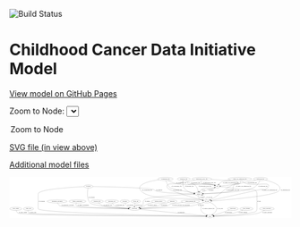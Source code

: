 <link rel='stylesheet' href="assets/style.css">
<link rel='stylesheet' href="https://unpkg.com/leaflet@1.5.1/dist/leaflet.css" integrity="sha512-xwE/Az9zrjBIphAcBb3F6JVqxf46+CDLwfLMHloNu6KEQCAWi6HcDUbeOfBIptF7tcCzusKFjFw2yuvEpDL9wQ==" crossorigin="">
<script type="text/javascript" src="https://code.jquery.com/jquery-3.2.1.min.js"></script>
<script type="text/javascript"  src="https://unpkg.com/leaflet@1.5.1/dist/leaflet.js"></script>
<script type="text/javascript" src="assets/actions.js"></script>

![Build Status](https://github.com/CBIIT/ccdi-model/actions/workflows/model-test-and-deploy.yml/badge.svg)

# Childhood Cancer Data Initiative Model

[View model on GitHub Pages](https://cbiit.github.io/ccdi-model/)



Zoom to Node: <select id="node_select">
  <option value="">Zoom to Node</option>
</select>
<div id="model"></div>

<p>
<a href="./model-desc/ccdi-model.svg">SVG file (in view above)</a>
<p>
<a href="./model-desc">Additional model files</a>
<div id='graph' style='display:off;'>
<svg width="3281pt" height="479pt"
 viewBox="0.00 0.00 3281.19 479.00" xmlns="http://www.w3.org/2000/svg" xmlns:xlink="http://www.w3.org/1999/xlink">
<g id="graph0" class="graph" transform="scale(1 1) rotate(0) translate(4 475)">
<title>Perl</title>
<polygon fill="#ffffff" stroke="transparent" points="-4,4 -4,-475 3277.1938,-475 3277.1938,4 -4,4"/>
<!-- pdx -->
<g id="node1" class="node">
<title>pdx</title>
<ellipse fill="none" stroke="#000000" cx="2414.1938" cy="-366" rx="27.8951" ry="18"/>
<text text-anchor="middle" x="2414.1938" y="-362.3" font-family="Times,serif" font-size="14.00" fill="#000000">pdx</text>
</g>
<!-- sample -->
<g id="node17" class="node">
<title>sample</title>
<ellipse fill="none" stroke="#000000" cx="2196.1938" cy="-279" rx="44.393" ry="18"/>
<text text-anchor="middle" x="2196.1938" y="-275.3" font-family="Times,serif" font-size="14.00" fill="#000000">sample</text>
</g>
<!-- pdx&#45;&gt;sample -->
<g id="edge10" class="edge">
<title>pdx&#45;&gt;sample</title>
<path fill="none" stroke="#000000" d="M2391.9393,-355.0937C2385.6783,-352.405 2378.778,-349.7872 2372.1938,-348 2310.3737,-331.2195 2283.4374,-364.0725 2229.1938,-330 2220.1796,-324.3379 2213.1435,-315.2122 2207.927,-306.2344"/>
<polygon fill="#000000" stroke="#000000" points="2210.8778,-304.324 2203.1429,-297.0836 2204.6744,-307.5672 2210.8778,-304.324"/>
<text text-anchor="middle" x="2253.1938" y="-318.8" font-family="Times,serif" font-size="14.00" fill="#000000">of_pdx</text>
</g>
<!-- study -->
<g id="node23" class="node">
<title>study</title>
<ellipse fill="none" stroke="#000000" cx="2329.1938" cy="-18" rx="36.2938" ry="18"/>
<text text-anchor="middle" x="2329.1938" y="-14.3" font-family="Times,serif" font-size="14.00" fill="#000000">study</text>
</g>
<!-- pdx&#45;&gt;study -->
<g id="edge9" class="edge">
<title>pdx&#45;&gt;study</title>
<path fill="none" stroke="#000000" d="M2441.9274,-363.7021C2492.0461,-359.2603 2600.8871,-348.2885 2691.1938,-330 2774.3663,-313.1563 2875.1938,-363.861 2875.1938,-279 2875.1938,-279 2875.1938,-279 2875.1938,-105 2875.1938,-56.2933 2824.9762,-67.5554 2778.1938,-54 2703.6541,-32.4019 2474.8077,-22.6546 2375.7265,-19.3646"/>
<polygon fill="#000000" stroke="#000000" points="2375.8157,-15.8658 2365.7074,-19.0394 2375.5885,-22.8621 2375.8157,-15.8658"/>
<text text-anchor="middle" x="2899.1938" y="-188.3" font-family="Times,serif" font-size="14.00" fill="#000000">of_pdx</text>
</g>
<!-- family_relationship -->
<g id="node2" class="node">
<title>family_relationship</title>
<ellipse fill="none" stroke="#000000" cx="787.1938" cy="-192" rx="100.1823" ry="18"/>
<text text-anchor="middle" x="787.1938" y="-188.3" font-family="Times,serif" font-size="14.00" fill="#000000">family_relationship</text>
</g>
<!-- participant -->
<g id="node14" class="node">
<title>participant</title>
<ellipse fill="none" stroke="#000000" cx="1451.1938" cy="-105" rx="62.2891" ry="18"/>
<text text-anchor="middle" x="1451.1938" y="-101.3" font-family="Times,serif" font-size="14.00" fill="#000000">participant</text>
</g>
<!-- family_relationship&#45;&gt;participant -->
<g id="edge33" class="edge">
<title>family_relationship&#45;&gt;participant</title>
<path fill="none" stroke="#000000" d="M775.6602,-173.8275C770.3812,-162.9999 766.9326,-149.7128 775.1938,-141 795.6986,-119.3742 1208.1725,-109.4165 1378.543,-106.2142"/>
<polygon fill="#000000" stroke="#000000" points="1378.7424,-109.7112 1388.6758,-106.0264 1378.6126,-102.7124 1378.7424,-109.7112"/>
<text text-anchor="middle" x="854.6938" y="-144.8" font-family="Times,serif" font-size="14.00" fill="#000000">of_family_relationship</text>
</g>
<!-- methylation_array_file -->
<g id="node3" class="node">
<title>methylation_array_file</title>
<ellipse fill="none" stroke="#000000" cx="2234.1938" cy="-453" rx="115.8798" ry="18"/>
<text text-anchor="middle" x="2234.1938" y="-449.3" font-family="Times,serif" font-size="14.00" fill="#000000">methylation_array_file</text>
</g>
<!-- methylation_array_file&#45;&gt;pdx -->
<g id="edge38" class="edge">
<title>methylation_array_file&#45;&gt;pdx</title>
<path fill="none" stroke="#000000" d="M2227.3185,-434.8798C2224.4965,-424.0719 2223.4571,-410.7871 2231.1938,-402 2252.0675,-378.2921 2341.7165,-392.3015 2372.1938,-384 2375.5879,-383.0755 2379.0664,-381.9312 2382.4982,-380.671"/>
<polygon fill="#000000" stroke="#000000" points="2383.9502,-383.8599 2391.9372,-376.8987 2381.3524,-377.3598 2383.9502,-383.8599"/>
<text text-anchor="middle" x="2322.6938" y="-405.8" font-family="Times,serif" font-size="14.00" fill="#000000">of_methylation_array_file</text>
</g>
<!-- methylation_array_file&#45;&gt;sample -->
<g id="edge39" class="edge">
<title>methylation_array_file&#45;&gt;sample</title>
<path fill="none" stroke="#000000" d="M2152.805,-440.117C2113.2888,-433.0335 2073.0395,-424.2402 2067.1938,-417 2063.0058,-411.813 2062.9902,-407.1744 2067.1938,-402 2091.8163,-371.6904 2123.1813,-408.9838 2153.1938,-384 2176.2725,-364.7881 2187.113,-331.2247 2192.1069,-307.214"/>
<polygon fill="#000000" stroke="#000000" points="2195.5707,-307.7314 2193.9606,-297.2596 2188.689,-306.4499 2195.5707,-307.7314"/>
<text text-anchor="middle" x="2270.6938" y="-362.3" font-family="Times,serif" font-size="14.00" fill="#000000">of_methylation_array_file</text>
</g>
<!-- cell_line -->
<g id="node20" class="node">
<title>cell_line</title>
<ellipse fill="none" stroke="#000000" cx="2292.1938" cy="-192" rx="49.2915" ry="18"/>
<text text-anchor="middle" x="2292.1938" y="-188.3" font-family="Times,serif" font-size="14.00" fill="#000000">cell_line</text>
</g>
<!-- methylation_array_file&#45;&gt;cell_line -->
<g id="edge40" class="edge">
<title>methylation_array_file&#45;&gt;cell_line</title>
<path fill="none" stroke="#000000" d="M2343.9295,-447.253C2464.8458,-440.3767 2643.7622,-428.3639 2654.1938,-417 2687.067,-381.1885 2645.0911,-408.3202 2594.1938,-384 2483.4088,-331.0638 2472.3533,-289.6904 2366.1938,-228 2355.5783,-221.8312 2343.7508,-215.7472 2332.7213,-210.3863"/>
<polygon fill="#000000" stroke="#000000" points="2334.22,-207.2234 2323.6884,-206.0671 2331.2003,-213.5386 2334.22,-207.2234"/>
<text text-anchor="middle" x="2595.6938" y="-318.8" font-family="Times,serif" font-size="14.00" fill="#000000">of_methylation_array_file</text>
</g>
<!-- radiology_file -->
<g id="node4" class="node">
<title>radiology_file</title>
<ellipse fill="none" stroke="#000000" cx="1016.1938" cy="-192" rx="73.387" ry="18"/>
<text text-anchor="middle" x="1016.1938" y="-188.3" font-family="Times,serif" font-size="14.00" fill="#000000">radiology_file</text>
</g>
<!-- radiology_file&#45;&gt;participant -->
<g id="edge17" class="edge">
<title>radiology_file&#45;&gt;participant</title>
<path fill="none" stroke="#000000" d="M1033.2258,-174.4289C1045.6335,-162.8184 1063.4834,-148.4205 1082.1938,-141 1134.458,-120.272 1287.2344,-111.0693 1378.999,-107.3147"/>
<polygon fill="#000000" stroke="#000000" points="1379.2003,-110.8095 1389.0534,-106.9151 1378.9222,-103.8151 1379.2003,-110.8095"/>
<text text-anchor="middle" x="1141.1938" y="-144.8" font-family="Times,serif" font-size="14.00" fill="#000000">of_radiology_file</text>
</g>
<!-- cytogenomic_file -->
<g id="node5" class="node">
<title>cytogenomic_file</title>
<ellipse fill="none" stroke="#000000" cx="1811.1938" cy="-453" rx="89.8845" ry="18"/>
<text text-anchor="middle" x="1811.1938" y="-449.3" font-family="Times,serif" font-size="14.00" fill="#000000">cytogenomic_file</text>
</g>
<!-- cytogenomic_file&#45;&gt;pdx -->
<g id="edge7" class="edge">
<title>cytogenomic_file&#45;&gt;pdx</title>
<path fill="none" stroke="#000000" d="M1840.7661,-435.8485C1862.9352,-423.9518 1894.4495,-409.029 1924.1938,-402 2118.1241,-356.1715 2177.8354,-427.9778 2372.1938,-384 2375.6249,-383.2236 2379.1275,-382.1762 2382.5739,-380.9748"/>
<polygon fill="#000000" stroke="#000000" points="2383.9918,-384.1785 2392.0319,-377.2788 2381.4439,-377.6587 2383.9918,-384.1785"/>
<text text-anchor="middle" x="1995.6938" y="-405.8" font-family="Times,serif" font-size="14.00" fill="#000000">of_cytogenomic_file</text>
</g>
<!-- cytogenomic_file&#45;&gt;sample -->
<g id="edge5" class="edge">
<title>cytogenomic_file&#45;&gt;sample</title>
<path fill="none" stroke="#000000" d="M1816.1402,-434.6272C1823.5514,-410.7846 1839.8976,-369.6779 1869.1938,-348 1880.337,-339.7545 2057.1224,-305.3584 2145.996,-288.4569"/>
<polygon fill="#000000" stroke="#000000" points="2146.6935,-291.8871 2155.8652,-286.5832 2145.3878,-285.0099 2146.6935,-291.8871"/>
<text text-anchor="middle" x="1940.6938" y="-362.3" font-family="Times,serif" font-size="14.00" fill="#000000">of_cytogenomic_file</text>
</g>
<!-- cytogenomic_file&#45;&gt;cell_line -->
<g id="edge6" class="edge">
<title>cytogenomic_file&#45;&gt;cell_line</title>
<path fill="none" stroke="#000000" d="M1733.8694,-443.6918C1628.6331,-428.0008 1460.3949,-390.3402 1525.1938,-315 1626.9028,-196.7452 2066.2015,-240.3694 2219.1938,-210 2226.6718,-208.5156 2234.5373,-206.7716 2242.2244,-204.9637"/>
<polygon fill="#000000" stroke="#000000" points="2243.2767,-208.3104 2252.1795,-202.5667 2241.638,-201.5049 2243.2767,-208.3104"/>
<text text-anchor="middle" x="1596.6938" y="-318.8" font-family="Times,serif" font-size="14.00" fill="#000000">of_cytogenomic_file</text>
</g>
<!-- study_admin -->
<g id="node6" class="node">
<title>study_admin</title>
<ellipse fill="none" stroke="#000000" cx="70.1938" cy="-105" rx="70.3881" ry="18"/>
<text text-anchor="middle" x="70.1938" y="-101.3" font-family="Times,serif" font-size="14.00" fill="#000000">study_admin</text>
</g>
<!-- study_admin&#45;&gt;study -->
<g id="edge36" class="edge">
<title>study_admin&#45;&gt;study</title>
<path fill="none" stroke="#000000" d="M74.3363,-86.8564C78.0076,-75.3055 84.6415,-61.2062 96.1938,-54 144.2479,-24.0244 1965.7965,-18.7759 2282.4902,-18.0894"/>
<polygon fill="#000000" stroke="#000000" points="2282.7015,-21.5891 2292.6941,-18.0678 2282.6866,-14.5891 2282.7015,-21.5891"/>
<text text-anchor="middle" x="152.6938" y="-57.8" font-family="Times,serif" font-size="14.00" fill="#000000">of_study_admin</text>
</g>
<!-- molecular_test -->
<g id="node7" class="node">
<title>molecular_test</title>
<ellipse fill="none" stroke="#000000" cx="1187.1938" cy="-192" rx="79.8859" ry="18"/>
<text text-anchor="middle" x="1187.1938" y="-188.3" font-family="Times,serif" font-size="14.00" fill="#000000">molecular_test</text>
</g>
<!-- molecular_test&#45;&gt;participant -->
<g id="edge35" class="edge">
<title>molecular_test&#45;&gt;participant</title>
<path fill="none" stroke="#000000" d="M1193.5186,-174.0475C1198.4596,-162.7322 1206.4763,-148.8279 1218.1938,-141 1244.0402,-123.7332 1321.231,-114.2831 1379.7448,-109.4524"/>
<polygon fill="#000000" stroke="#000000" points="1380.3764,-112.9133 1390.0674,-108.6315 1379.8214,-105.9353 1380.3764,-112.9133"/>
<text text-anchor="middle" x="1282.1938" y="-144.8" font-family="Times,serif" font-size="14.00" fill="#000000">of_molecular_test</text>
</g>
<!-- study_arm -->
<g id="node8" class="node">
<title>study_arm</title>
<ellipse fill="none" stroke="#000000" cx="218.1938" cy="-105" rx="59.5901" ry="18"/>
<text text-anchor="middle" x="218.1938" y="-101.3" font-family="Times,serif" font-size="14.00" fill="#000000">study_arm</text>
</g>
<!-- study_arm&#45;&gt;study -->
<g id="edge22" class="edge">
<title>study_arm&#45;&gt;study</title>
<path fill="none" stroke="#000000" d="M212.9342,-87.0016C210.9118,-75.9609 210.792,-62.3805 219.1938,-54 238.0899,-35.1519 1972.1273,-20.7793 2282.0595,-18.3599"/>
<polygon fill="#000000" stroke="#000000" points="2282.5063,-21.8566 2292.4788,-18.2789 2282.4518,-14.8568 2282.5063,-21.8566"/>
<text text-anchor="middle" x="267.6938" y="-57.8" font-family="Times,serif" font-size="14.00" fill="#000000">of_study_arm</text>
</g>
<!-- synonym -->
<g id="node9" class="node">
<title>synonym</title>
<ellipse fill="none" stroke="#000000" cx="915.1938" cy="-366" rx="51.9908" ry="18"/>
<text text-anchor="middle" x="915.1938" y="-362.3" font-family="Times,serif" font-size="14.00" fill="#000000">synonym</text>
</g>
<!-- synonym&#45;&gt;participant -->
<g id="edge20" class="edge">
<title>synonym&#45;&gt;participant</title>
<path fill="none" stroke="#000000" d="M910.9285,-347.8679C903.3016,-310.5336 891.8186,-224.3647 934.1938,-174 962.4608,-140.4034 1244.6385,-118.1091 1379.7738,-109.275"/>
<polygon fill="#000000" stroke="#000000" points="1380.2756,-112.7499 1390.029,-108.612 1379.824,-105.7645 1380.2756,-112.7499"/>
<text text-anchor="middle" x="951.6938" y="-231.8" font-family="Times,serif" font-size="14.00" fill="#000000">of_synonym</text>
</g>
<!-- synonym&#45;&gt;sample -->
<g id="edge21" class="edge">
<title>synonym&#45;&gt;sample</title>
<path fill="none" stroke="#000000" d="M967.2936,-365.1028C1127.4339,-362.1253 1605.6468,-351.5159 1672.1938,-330 1683.8059,-326.2456 1683.6279,-318.8947 1695.1938,-315 1776.6376,-287.5742 2029.646,-281.0398 2141.7637,-279.4847"/>
<polygon fill="#000000" stroke="#000000" points="2141.8893,-282.9835 2151.8427,-279.3532 2141.7978,-275.9841 2141.8893,-282.9835"/>
<text text-anchor="middle" x="1737.6938" y="-318.8" font-family="Times,serif" font-size="14.00" fill="#000000">of_synonym</text>
</g>
<!-- synonym&#45;&gt;study -->
<g id="edge19" class="edge">
<title>synonym&#45;&gt;study</title>
<path fill="none" stroke="#000000" d="M863.5355,-363.717C720.574,-356.7155 330.1938,-332.6821 330.1938,-279 330.1938,-279 330.1938,-279 330.1938,-105 330.1938,-54.4696 1982.4439,-23.9089 2282.6857,-18.7727"/>
<polygon fill="#000000" stroke="#000000" points="2282.852,-22.2705 2292.791,-18.6007 2282.7328,-15.2715 2282.852,-22.2705"/>
<text text-anchor="middle" x="372.6938" y="-188.3" font-family="Times,serif" font-size="14.00" fill="#000000">of_synonym</text>
</g>
<!-- therapeutic_procedure -->
<g id="node10" class="node">
<title>therapeutic_procedure</title>
<ellipse fill="none" stroke="#000000" cx="551.1938" cy="-192" rx="117.7793" ry="18"/>
<text text-anchor="middle" x="551.1938" y="-188.3" font-family="Times,serif" font-size="14.00" fill="#000000">therapeutic_procedure</text>
</g>
<!-- therapeutic_procedure&#45;&gt;participant -->
<g id="edge11" class="edge">
<title>therapeutic_procedure&#45;&gt;participant</title>
<path fill="none" stroke="#000000" d="M556.7906,-173.8771C561.3814,-162.3352 569.1246,-148.2381 581.1938,-141 615.1216,-120.6528 1175.4265,-109.5086 1378.4621,-106.1233"/>
<polygon fill="#000000" stroke="#000000" points="1378.7832,-109.6185 1388.724,-105.9537 1378.6675,-102.6195 1378.7832,-109.6185"/>
<text text-anchor="middle" x="674.1938" y="-144.8" font-family="Times,serif" font-size="14.00" fill="#000000">of_therapeutic_procedure</text>
</g>
<!-- clinical_measure_file -->
<g id="node11" class="node">
<title>clinical_measure_file</title>
<ellipse fill="none" stroke="#000000" cx="2101.1938" cy="-192" rx="108.5808" ry="18"/>
<text text-anchor="middle" x="2101.1938" y="-188.3" font-family="Times,serif" font-size="14.00" fill="#000000">clinical_measure_file</text>
</g>
<!-- clinical_measure_file&#45;&gt;participant -->
<g id="edge34" class="edge">
<title>clinical_measure_file&#45;&gt;participant</title>
<path fill="none" stroke="#000000" d="M2015.2663,-180.9287C1952.391,-172.5194 1875.6418,-161.4944 1861.1938,-156 1849.7867,-151.6621 1849.7181,-145.0161 1838.1938,-141 1781.9404,-121.3963 1619.1871,-111.7091 1523.6025,-107.5849"/>
<polygon fill="#000000" stroke="#000000" points="1523.5685,-104.0804 1513.4299,-107.156 1523.2736,-111.0742 1523.5685,-104.0804"/>
<text text-anchor="middle" x="1990.6938" y="-144.8" font-family="Times,serif" font-size="14.00" fill="#000000">of_clinical_measure_file_participant</text>
</g>
<!-- clinical_measure_file&#45;&gt;study -->
<g id="edge29" class="edge">
<title>clinical_measure_file&#45;&gt;study</title>
<path fill="none" stroke="#000000" d="M2173.3824,-178.4815C2196.1964,-172.6553 2217.2902,-165.0759 2224.1938,-156 2228.8357,-149.8973 2221.5194,-93.7297 2225.1938,-87 2239.0655,-61.5931 2266.7814,-43.9128 2290.1147,-32.8138"/>
<polygon fill="#000000" stroke="#000000" points="2291.7851,-35.9 2299.4618,-28.598 2288.9071,-29.519 2291.7851,-35.9"/>
<text text-anchor="middle" x="2311.1938" y="-101.3" font-family="Times,serif" font-size="14.00" fill="#000000">of_clinical_measure_file</text>
</g>
<!-- exposure -->
<g id="node12" class="node">
<title>exposure</title>
<ellipse fill="none" stroke="#000000" cx="1338.1938" cy="-192" rx="53.0913" ry="18"/>
<text text-anchor="middle" x="1338.1938" y="-188.3" font-family="Times,serif" font-size="14.00" fill="#000000">exposure</text>
</g>
<!-- exposure&#45;&gt;participant -->
<g id="edge13" class="edge">
<title>exposure&#45;&gt;participant</title>
<path fill="none" stroke="#000000" d="M1342.2473,-173.9325C1345.4933,-163.1443 1351.0569,-149.8619 1360.1938,-141 1369.3358,-132.133 1380.9265,-125.3721 1392.7479,-120.2442"/>
<polygon fill="#000000" stroke="#000000" points="1394.2357,-123.4192 1402.2355,-116.4728 1391.6499,-116.9143 1394.2357,-123.4192"/>
<text text-anchor="middle" x="1403.6938" y="-144.8" font-family="Times,serif" font-size="14.00" fill="#000000">of_exposure</text>
</g>
<!-- publication -->
<g id="node13" class="node">
<title>publication</title>
<ellipse fill="none" stroke="#000000" cx="2595.1938" cy="-105" rx="63.0888" ry="18"/>
<text text-anchor="middle" x="2595.1938" y="-101.3" font-family="Times,serif" font-size="14.00" fill="#000000">publication</text>
</g>
<!-- publication&#45;&gt;study -->
<g id="edge41" class="edge">
<title>publication&#45;&gt;study</title>
<path fill="none" stroke="#000000" d="M2555.4354,-90.8679C2525.7129,-80.4083 2484.0279,-65.961 2447.1938,-54 2421.7294,-45.7311 2392.9987,-36.9541 2370.2629,-30.1367"/>
<polygon fill="#000000" stroke="#000000" points="2371.1767,-26.7569 2360.5932,-27.2469 2369.1723,-33.4638 2371.1767,-26.7569"/>
<text text-anchor="middle" x="2543.1938" y="-57.8" font-family="Times,serif" font-size="14.00" fill="#000000">of_publication</text>
</g>
<!-- participant&#45;&gt;study -->
<g id="edge1" class="edge">
<title>participant&#45;&gt;study</title>
<path fill="none" stroke="#000000" d="M1510.5082,-99.1226C1675.2837,-82.7952 2136.1268,-37.1308 2283.3558,-22.542"/>
<polygon fill="#000000" stroke="#000000" points="2283.7998,-26.0153 2293.4059,-21.5462 2283.1095,-19.0494 2283.7998,-26.0153"/>
<text text-anchor="middle" x="1993.6938" y="-57.8" font-family="Times,serif" font-size="14.00" fill="#000000">of_participant</text>
</g>
<!-- sequencing_file -->
<g id="node15" class="node">
<title>sequencing_file</title>
<ellipse fill="none" stroke="#000000" cx="2916.1938" cy="-453" rx="83.3857" ry="18"/>
<text text-anchor="middle" x="2916.1938" y="-449.3" font-family="Times,serif" font-size="14.00" fill="#000000">sequencing_file</text>
</g>
<!-- sequencing_file&#45;&gt;pdx -->
<g id="edge4" class="edge">
<title>sequencing_file&#45;&gt;pdx</title>
<path fill="none" stroke="#000000" d="M2860.897,-439.5486C2813.8468,-428.4278 2744.3667,-412.7693 2683.1938,-402 2601.1427,-387.5551 2504.1068,-375.8901 2451.9294,-370.0559"/>
<polygon fill="#000000" stroke="#000000" points="2452.1283,-366.5566 2441.8037,-368.9341 2451.3575,-373.514 2452.1283,-366.5566"/>
<text text-anchor="middle" x="2820.6938" y="-405.8" font-family="Times,serif" font-size="14.00" fill="#000000">of_sequencing_file</text>
</g>
<!-- sequencing_file&#45;&gt;sample -->
<g id="edge2" class="edge">
<title>sequencing_file&#45;&gt;sample</title>
<path fill="none" stroke="#000000" d="M2909.49,-434.9843C2905.1721,-424.729 2898.9221,-411.979 2891.1938,-402 2868.6131,-372.8433 2861.7588,-363.2771 2828.1938,-348 2725.5133,-301.2651 2383.8228,-285.1708 2250.3115,-280.5827"/>
<polygon fill="#000000" stroke="#000000" points="2250.4202,-277.0845 2240.3085,-280.2472 2250.1855,-284.0805 2250.4202,-277.0845"/>
<text text-anchor="middle" x="2943.6938" y="-362.3" font-family="Times,serif" font-size="14.00" fill="#000000">of_sequencing_file</text>
</g>
<!-- sequencing_file&#45;&gt;cell_line -->
<g id="edge3" class="edge">
<title>sequencing_file&#45;&gt;cell_line</title>
<path fill="none" stroke="#000000" d="M2974.2573,-440.0475C3054.4717,-419.5778 3183.6823,-375.7445 3131.1938,-315 3079.9417,-255.6864 2533.2057,-209.9276 2350.9418,-196.2263"/>
<polygon fill="#000000" stroke="#000000" points="2350.9785,-192.7194 2340.7455,-195.4647 2350.457,-199.6999 2350.9785,-192.7194"/>
<text text-anchor="middle" x="3206.6938" y="-318.8" font-family="Times,serif" font-size="14.00" fill="#000000">of_sequencing_file</text>
</g>
<!-- single_cell_sequencing_file -->
<g id="node16" class="node">
<title>single_cell_sequencing_file</title>
<ellipse fill="none" stroke="#000000" cx="2677.1938" cy="-453" rx="137.5759" ry="18"/>
<text text-anchor="middle" x="2677.1938" y="-449.3" font-family="Times,serif" font-size="14.00" fill="#000000">single_cell_sequencing_file</text>
</g>
<!-- single_cell_sequencing_file&#45;&gt;pdx -->
<g id="edge30" class="edge">
<title>single_cell_sequencing_file&#45;&gt;pdx</title>
<path fill="none" stroke="#000000" d="M2570.5523,-441.5623C2526.5252,-435.5271 2481.3447,-427.2345 2462.1938,-417 2450.4647,-410.7318 2439.9962,-400.5103 2431.852,-390.8576"/>
<polygon fill="#000000" stroke="#000000" points="2434.5484,-388.625 2425.581,-382.9825 2429.0724,-392.9856 2434.5484,-388.625"/>
<text text-anchor="middle" x="2570.6938" y="-405.8" font-family="Times,serif" font-size="14.00" fill="#000000">of_single_cell_sequencing_file</text>
</g>
<!-- single_cell_sequencing_file&#45;&gt;sample -->
<g id="edge31" class="edge">
<title>single_cell_sequencing_file&#45;&gt;sample</title>
<path fill="none" stroke="#000000" d="M2683.2767,-434.7315C2685.5946,-424.1371 2686.2201,-411.1282 2679.1938,-402 2660.1245,-377.2261 2634.6555,-404.6622 2611.1938,-384 2586.3569,-362.1267 2609.7587,-334.7387 2583.1938,-315 2557.1035,-295.614 2351.0527,-285.0162 2250.7199,-280.9597"/>
<polygon fill="#000000" stroke="#000000" points="2250.6085,-277.4526 2240.4776,-280.5535 2250.331,-284.4471 2250.6085,-277.4526"/>
<text text-anchor="middle" x="2719.6938" y="-362.3" font-family="Times,serif" font-size="14.00" fill="#000000">of_single_cell_sequencing_file</text>
</g>
<!-- single_cell_sequencing_file&#45;&gt;cell_line -->
<g id="edge32" class="edge">
<title>single_cell_sequencing_file&#45;&gt;cell_line</title>
<path fill="none" stroke="#000000" d="M2693.8071,-435.0189C2705.7546,-423.3816 2722.925,-409.1176 2741.1938,-402 2849.5424,-359.7867 3070.1857,-438.5183 2997.1938,-348 2973.4997,-318.6167 2951.0635,-338.0879 2914.1938,-330 2702.7673,-283.6204 2451.1282,-227.511 2344.2933,-203.6471"/>
<polygon fill="#000000" stroke="#000000" points="2344.9352,-200.2043 2334.4127,-201.4397 2343.409,-207.0359 2344.9352,-200.2043"/>
<text text-anchor="middle" x="3022.6938" y="-318.8" font-family="Times,serif" font-size="14.00" fill="#000000">of_single_cell_sequencing_file</text>
</g>
<!-- sample&#45;&gt;pdx -->
<g id="edge15" class="edge">
<title>sample&#45;&gt;pdx</title>
<path fill="none" stroke="#000000" d="M2227.2642,-292.0396C2242.465,-298.6133 2260.944,-306.8951 2277.1938,-315 2289.4781,-321.127 2291.4605,-324.8708 2304.1938,-330 2333.1926,-341.6813 2342.6361,-337.8153 2372.1938,-348 2375.3439,-349.0854 2378.5909,-350.2992 2381.8182,-351.57"/>
<polygon fill="#000000" stroke="#000000" points="2380.7447,-354.913 2391.3243,-355.4821 2383.4087,-348.4397 2380.7447,-354.913"/>
<text text-anchor="middle" x="2340.6938" y="-318.8" font-family="Times,serif" font-size="14.00" fill="#000000">of_sample</text>
</g>
<!-- sample&#45;&gt;participant -->
<g id="edge16" class="edge">
<title>sample&#45;&gt;participant</title>
<path fill="none" stroke="#000000" d="M2152.1541,-276.909C2016.4076,-270.0925 1610.8075,-246.8093 1565.1938,-210 1540.0377,-189.6996 1564.4147,-164.477 1542.1938,-141 1533.5312,-131.8477 1522.2492,-124.9769 1510.5929,-119.8337"/>
<polygon fill="#000000" stroke="#000000" points="1511.7916,-116.5435 1501.2074,-116.0688 1509.1855,-123.0403 1511.7916,-116.5435"/>
<text text-anchor="middle" x="1601.6938" y="-188.3" font-family="Times,serif" font-size="14.00" fill="#000000">of_sample</text>
</g>
<!-- sample&#45;&gt;cell_line -->
<g id="edge14" class="edge">
<title>sample&#45;&gt;cell_line</title>
<path fill="none" stroke="#000000" d="M2191.861,-260.9358C2190.4058,-250.4138 2190.56,-237.4093 2197.1938,-228 2202.9581,-219.8239 2222.2673,-211.8251 2241.9856,-205.4518"/>
<polygon fill="#000000" stroke="#000000" points="2243.1248,-208.763 2251.6408,-202.46 2241.0529,-202.0767 2243.1248,-208.763"/>
<text text-anchor="middle" x="2233.6938" y="-231.8" font-family="Times,serif" font-size="14.00" fill="#000000">of_sample</text>
</g>
<!-- study_funding -->
<g id="node18" class="node">
<title>study_funding</title>
<ellipse fill="none" stroke="#000000" cx="2753.1938" cy="-105" rx="77.1866" ry="18"/>
<text text-anchor="middle" x="2753.1938" y="-101.3" font-family="Times,serif" font-size="14.00" fill="#000000">study_funding</text>
</g>
<!-- study_funding&#45;&gt;study -->
<g id="edge37" class="edge">
<title>study_funding&#45;&gt;study</title>
<path fill="none" stroke="#000000" d="M2712.981,-89.4929C2682.0279,-78.1163 2637.9551,-63.1195 2598.1938,-54 2521.1254,-36.3239 2429.5062,-26.3525 2375.5293,-21.5801"/>
<polygon fill="#000000" stroke="#000000" points="2375.515,-18.066 2365.2513,-20.6942 2374.9138,-25.0401 2375.515,-18.066"/>
<text text-anchor="middle" x="2712.1938" y="-57.8" font-family="Times,serif" font-size="14.00" fill="#000000">of_study_funding</text>
</g>
<!-- follow_up -->
<g id="node19" class="node">
<title>follow_up</title>
<ellipse fill="none" stroke="#000000" cx="1465.1938" cy="-192" rx="55.4913" ry="18"/>
<text text-anchor="middle" x="1465.1938" y="-188.3" font-family="Times,serif" font-size="14.00" fill="#000000">follow_up</text>
</g>
<!-- follow_up&#45;&gt;participant -->
<g id="edge18" class="edge">
<title>follow_up&#45;&gt;participant</title>
<path fill="none" stroke="#000000" d="M1457.3942,-174.0075C1455.2987,-168.3513 1453.3067,-162.0113 1452.1938,-156 1450.835,-148.6609 1450.2625,-140.6264 1450.1058,-133.1499"/>
<polygon fill="#000000" stroke="#000000" points="1453.6058,-133.0884 1450.1227,-123.0825 1446.6059,-133.0766 1453.6058,-133.0884"/>
<text text-anchor="middle" x="1497.1938" y="-144.8" font-family="Times,serif" font-size="14.00" fill="#000000">of_follow_up</text>
</g>
<!-- cell_line&#45;&gt;participant -->
<g id="edge24" class="edge">
<title>cell_line&#45;&gt;participant</title>
<path fill="none" stroke="#000000" d="M2257.5194,-179.0975C2223.1824,-166.9492 2168.8403,-149.4009 2120.1938,-141 2007.4233,-121.5253 1672.7452,-110.7192 1523.9325,-106.7618"/>
<polygon fill="#000000" stroke="#000000" points="1523.6334,-103.2528 1513.5448,-106.4886 1523.4493,-110.2504 1523.6334,-103.2528"/>
<text text-anchor="middle" x="2223.6938" y="-144.8" font-family="Times,serif" font-size="14.00" fill="#000000">of_cell_line</text>
</g>
<!-- cell_line&#45;&gt;sample -->
<g id="edge25" class="edge">
<title>cell_line&#45;&gt;sample</title>
<path fill="none" stroke="#000000" d="M2287.7452,-210.3155C2284.3917,-220.9265 2278.8538,-233.9365 2270.1938,-243 2262.0258,-251.5486 2251.4053,-258.3323 2240.7717,-263.5988"/>
<polygon fill="#000000" stroke="#000000" points="2239.1255,-260.5029 2231.4849,-267.8427 2242.035,-266.8696 2239.1255,-260.5029"/>
<text text-anchor="middle" x="2321.6938" y="-231.8" font-family="Times,serif" font-size="14.00" fill="#000000">of_cell_line</text>
</g>
<!-- cell_line&#45;&gt;study -->
<g id="edge23" class="edge">
<title>cell_line&#45;&gt;study</title>
<path fill="none" stroke="#000000" d="M2328.6639,-179.7121C2353.9973,-169.0431 2385.8567,-150.8605 2401.1938,-123 2418.1954,-92.1158 2386.0619,-58.9565 2359.4204,-38.346"/>
<polygon fill="#000000" stroke="#000000" points="2361.501,-35.5315 2351.3892,-32.3689 2357.3218,-41.147 2361.501,-35.5315"/>
<text text-anchor="middle" x="2446.6938" y="-101.3" font-family="Times,serif" font-size="14.00" fill="#000000">of_cell_line</text>
</g>
<!-- medical_history -->
<g id="node21" class="node">
<title>medical_history</title>
<ellipse fill="none" stroke="#000000" cx="1732.1938" cy="-192" rx="85.2851" ry="18"/>
<text text-anchor="middle" x="1732.1938" y="-188.3" font-family="Times,serif" font-size="14.00" fill="#000000">medical_history</text>
</g>
<!-- medical_history&#45;&gt;participant -->
<g id="edge8" class="edge">
<title>medical_history&#45;&gt;participant</title>
<path fill="none" stroke="#000000" d="M1667.4357,-180.3086C1642.6657,-174.6268 1614.5353,-166.6693 1590.1938,-156 1579.0163,-151.1007 1578.2384,-146.1917 1567.1938,-141 1548.8306,-132.3682 1527.8827,-125.1391 1508.8878,-119.4778"/>
<polygon fill="#000000" stroke="#000000" points="1509.7355,-116.0795 1499.1567,-116.661 1507.7892,-122.8035 1509.7355,-116.0795"/>
<text text-anchor="middle" x="1658.1938" y="-144.8" font-family="Times,serif" font-size="14.00" fill="#000000">of_medical_history</text>
</g>
<!-- study_personnel -->
<g id="node22" class="node">
<title>study_personnel</title>
<ellipse fill="none" stroke="#000000" cx="2990.1938" cy="-105" rx="87.1846" ry="18"/>
<text text-anchor="middle" x="2990.1938" y="-101.3" font-family="Times,serif" font-size="14.00" fill="#000000">study_personnel</text>
</g>
<!-- study_personnel&#45;&gt;study -->
<g id="edge42" class="edge">
<title>study_personnel&#45;&gt;study</title>
<path fill="none" stroke="#000000" d="M2963.5391,-87.7776C2943.8428,-76.0103 2915.9176,-61.2782 2889.1938,-54 2792.93,-27.7828 2492.2378,-20.4727 2375.8519,-18.5977"/>
<polygon fill="#000000" stroke="#000000" points="2375.8813,-15.0978 2365.8282,-18.4424 2375.7728,-22.097 2375.8813,-15.0978"/>
<text text-anchor="middle" x="2996.6938" y="-57.8" font-family="Times,serif" font-size="14.00" fill="#000000">of_study_personnel</text>
</g>
<!-- diagnosis -->
<g id="node24" class="node">
<title>diagnosis</title>
<ellipse fill="none" stroke="#000000" cx="1890.1938" cy="-192" rx="54.6905" ry="18"/>
<text text-anchor="middle" x="1890.1938" y="-188.3" font-family="Times,serif" font-size="14.00" fill="#000000">diagnosis</text>
</g>
<!-- diagnosis&#45;&gt;participant -->
<g id="edge12" class="edge">
<title>diagnosis&#45;&gt;participant</title>
<path fill="none" stroke="#000000" d="M1848.9535,-180.1101C1841.3985,-178.0149 1833.5712,-175.8987 1826.1938,-174 1792.1581,-165.2402 1781.5125,-169.8081 1749.1938,-156 1737.9711,-151.2052 1737.6409,-145.231 1726.1938,-141 1689.8935,-127.5831 1590.752,-116.8214 1522.0008,-110.6705"/>
<polygon fill="#000000" stroke="#000000" points="1521.9343,-107.1512 1511.6657,-109.76 1521.3199,-114.1242 1521.9343,-107.1512"/>
<text text-anchor="middle" x="1793.6938" y="-144.8" font-family="Times,serif" font-size="14.00" fill="#000000">of_diagnosis</text>
</g>
<!-- pathology_file -->
<g id="node25" class="node">
<title>pathology_file</title>
<ellipse fill="none" stroke="#000000" cx="2024.1938" cy="-453" rx="76.0865" ry="18"/>
<text text-anchor="middle" x="2024.1938" y="-449.3" font-family="Times,serif" font-size="14.00" fill="#000000">pathology_file</text>
</g>
<!-- pathology_file&#45;&gt;pdx -->
<g id="edge28" class="edge">
<title>pathology_file&#45;&gt;pdx</title>
<path fill="none" stroke="#000000" d="M2043.8959,-435.497C2058.3823,-423.758 2079.1378,-409.1782 2100.1938,-402 2214.8665,-362.9066 2254.3842,-412.267 2372.1938,-384 2375.6145,-383.1792 2379.1104,-382.1027 2382.5527,-380.8837"/>
<polygon fill="#000000" stroke="#000000" points="2383.981,-384.083 2392.0054,-377.1649 2381.4182,-377.569 2383.981,-384.083"/>
<text text-anchor="middle" x="2161.1938" y="-405.8" font-family="Times,serif" font-size="14.00" fill="#000000">of_pathology_file</text>
</g>
<!-- pathology_file&#45;&gt;sample -->
<g id="edge26" class="edge">
<title>pathology_file&#45;&gt;sample</title>
<path fill="none" stroke="#000000" d="M2019.1812,-434.8322C2014.1171,-412.3194 2009.3311,-373.7839 2027.1938,-348 2053.3697,-310.2163 2104.1324,-293.0977 2143.2199,-285.3564"/>
<polygon fill="#000000" stroke="#000000" points="2144.185,-288.7381 2153.3931,-283.4977 2142.9269,-281.8521 2144.185,-288.7381"/>
<text text-anchor="middle" x="2088.1938" y="-362.3" font-family="Times,serif" font-size="14.00" fill="#000000">of_pathology_file</text>
</g>
<!-- pathology_file&#45;&gt;cell_line -->
<g id="edge27" class="edge">
<title>pathology_file&#45;&gt;cell_line</title>
<path fill="none" stroke="#000000" d="M2016.2294,-434.8546C2010.2299,-423.4579 2000.8615,-409.5353 1988.1938,-402 1958.7713,-384.4981 1857.9431,-409.5826 1835.1938,-384 1824.5615,-372.0436 1826.2376,-361.2585 1835.1938,-348 1858.8528,-312.9757 2128.8273,-236.3267 2242.3665,-205.3668"/>
<polygon fill="#000000" stroke="#000000" points="2243.4768,-208.692 2252.2081,-202.6908 2241.6401,-201.9373 2243.4768,-208.692"/>
<text text-anchor="middle" x="1952.1938" y="-318.8" font-family="Times,serif" font-size="14.00" fill="#000000">of_pathology_file</text>
</g>
</g>
</svg>
</div>

